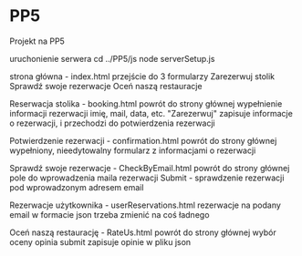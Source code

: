 # PP5
Projekt na PP5

uruchonienie serwera
cd ../PP5/js
node serverSetup.js

strona główna - index.html
    przejście do 3 formularzy
      Zarezerwuj stolik
      Sprawdź swoje rezerwacje
      Oceń naszą restauracje

  Reserwacja stolika - booking.html
      powrót do strony głównej
      wypełnienie informacji rezerwacji
      imię, mail, data, etc.
      "Zarezerwuj" zapisuje informacje o rezerwacji, i przechodzi do 
      potwierdzenia rezerwacji

  Potwierdzenie rezerwacji - confirmation.html
      powrót do strony głównej
      wypełniony, nieedytowalny formularz z informacjami o rezerwacji

Sprawdź swoje rezerwacje - CheckByEmail.html
    powrót do strony głównej
    pole do wprowadzenia maila rezerwacji
    Submit - sprawdzenie rezerwacji pod wprowadzonym adresem email
    
Rezerwacje użytkownika - userReservations.html
  rezerwacje na podany email w formacie json
    trzeba zmienić na coś ładnego

Oceń naszą restaurację - RateUs.html
  powrót do strony głównej 
  wybór oceny
  opinia
  submit zapisuje opinie w pliku json

